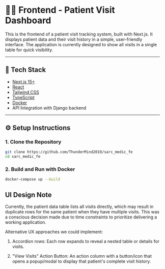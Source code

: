 # 🧑‍⚕️ Frontend - Patient Visit Dashboard

This is the frontend of a patient visit tracking system, built with Next.js. It displays patient data and their visit history in a simple, user-friendly interface. The application is currently designed to show all visits in a single table for quick visibility.

---

## 🧰 Tech Stack

- [Next.js 15+](https://nextjs.org/)
- [React](https://react.dev/)
- [Tailwind CSS](https://tailwindcss.com/)
- [TypeScript](https://www.typescriptlang.org/)
- [Docker](https://www.docker.com/)
- API Integration with Django backend

---

## ⚙️ Setup Instructions

### 1. Clone the Repository

```bash
git clone https://github.com/ThunderMind2019/sarc_medic_fe
cd sarc_medic_fe
```

### 2. Build and Run with Docker
```bash
docker-compose up --build
```


## UI Design Note
Currently, the patient data table lists all visits directly, which may result in duplicate rows for the same patient when they have multiple visits. This was a conscious decision made due to time constraints to prioritize delivering a working application.

Alternative UX approaches we could implement:

1. Accordion rows: Each row expands to reveal a nested table or details for visits.

2. "View Visits" Action Button: An action column with a button/icon that opens a popup/modal to display that patient's complete visit history.
